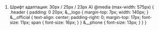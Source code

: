 
1. Шрифт адаптация:
30px / 25px / 23px
A)
@media (max-width: 575px) {
    .header {
        padding: 0 20px;
        &__logo {
            margin-top: 7px;
            width: 140px;
        }
        &__official {
            text-align: center;
            padding-right: 0;
            margin-top: 17px;
            font-size: 11px;
            span {
                font-size: 16px;
            }
        }
        &__phone {
            font-size: 13px;
        }
    }
}